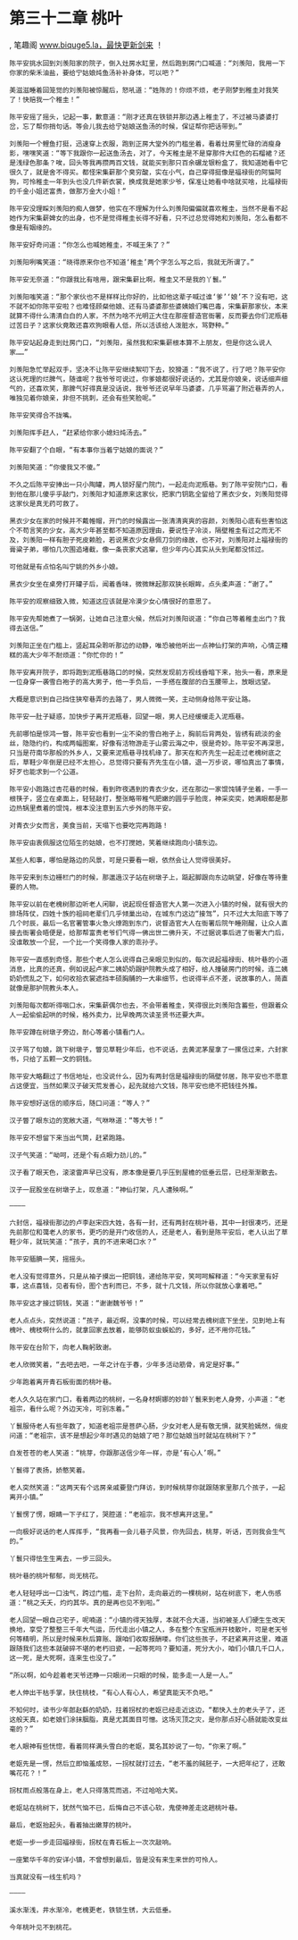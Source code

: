 # 第三十二章 桃叶
, 笔趣阁 www.biquge5.la，最快更新剑来 ！

    陈平安挑水回到刘羡阳家的院子，倒入灶房水缸里，然后跑到房门口喊道：“刘羡阳，我用一下你家的柴禾油盐，要给宁姑娘炖鱼汤补补身体，可以吧？”

    美滋滋睡着回笼觉的刘羡阳被惊醒后，怒吼道：“姓陈的！你烦不烦，老子刚梦到稚圭对我笑了！快赔我一个稚圭！”

    陈平安摇了摇头，记起一事，歉意道：“刚才还真在铁锁井那边遇上稚圭了，不过被马婆婆打岔，忘了帮你捎句话。等会儿我去给宁姑娘送鱼汤的时候，保证帮你把话带到。”

    刘羡阳一个鲤鱼打挺，迅速穿上衣服，跑到正房大堂外的门槛坐着，看着灶房里忙碌的消瘦身影，嘿嘿笑道：“等下我跟你一起送鱼汤去，对了，今天稚圭是不是穿那件大红色的石榴裙？还是浅绿色那条？唉，回头等我再攒两百文钱，就能买到那只百余碾龙银粉盒了，我知道她看中它很久了，就是舍不得买。都怪宋集薪那个臭穷酸，实在小气，自己穿得挺像是福禄街的阿猫阿狗，可怜稚圭一年到头也没几件新衣裳，换成我是她家少爷，保准让她看中啥就买啥，比福禄街的千金小姐还富贵，做那万金大小姐！”

    陈平安没理睬刘羡阳的痴人做梦，他实在不理解为什么刘羡阳偏偏就喜欢稚圭，当然不是看不起她作为宋集薪婢女的出身，也不是觉得稚圭长得不好看，只不过总觉得她和刘羡阳，怎么看都不像是有姻缘的。

    陈平安好奇问道：“你怎么也喊她稚圭，不喊王朱了？”

    刘羡阳咧嘴笑道：“晓得原来你也不知道‘稚圭’两个字怎么写之后，我就无所谓了。”

    陈平安无奈道：“你跟我比有啥用，跟宋集薪比啊，稚圭又不是我的丫鬟。”

    刘羡阳嗤笑道：“那个家伙也不是样样比你好的，比如他这辈子喊过谁‘爹’‘娘’不？没有吧，这不就不如你陈平安啦？也难怪顾粲他娘、还有马婆婆那些婆姨娘们嘴巴毒，宋集薪那家伙，本来就算不得什么清清白白的人家，不然为啥不光明正大住在那座督造官衙署，反而要去你们泥瓶巷过苦日子？这家伙竟敢还喜欢狗眼看人低，所以活该给人泼脏水，骂野种。”

    陈平安站起身走到灶房门口，“刘羡阳，虽然我和宋集薪根本算不上朋友，但是你这么说人家……”

    刘羡阳急忙举起双手，坚决不让陈平安继续絮叨下去，狡猾道：“我不说了，行了吧？陈平安你这认死理的烂脾气，随谁呢？我爷爷可说过，你爹娘都很好说话的，尤其是你娘亲，说话细声细气的，还喜欢笑，那脾气好得真是没话说，我爷爷还说早年马婆婆，几乎骂遍了附近巷弄的人，唯独见着你娘亲，非但不挑刺，还会有些笑脸呢。”

    陈平安笑得合不拢嘴。

    刘羡阳挥手赶人，“赶紧给你家小媳妇炖汤去。”

    陈平安翻了个白眼，“有本事你当着宁姑娘的面说？”

    刘羡阳笑道：“你傻我又不傻。”

    不久之后陈平安捧出一只小陶罐，两人锁好屋门院门，一起走向泥瓶巷。到了陈平安院门口，看到他在那儿傻乎乎敲门，刘羡阳才知道原来这家伙，把家门钥匙全留给了黑衣少女，刘羡阳觉得这家伙是真无药可救了。

    黑衣少女在家的时候并不戴帷帽，开门的时候露出一张清清爽爽的容颜，刘羡阳心底有些害怕这个不苟言笑的少女，高大少年甚至都不知道原因理由，要说性子冷淡，隔壁稚圭有过之而无不及，刘羡阳一样有胆子死皮赖脸，若说黑衣少女悬佩刀剑的缘故，也不对，刘羡阳对上福禄街的膏粱子弟，哪怕几次围追堵截，像一条丧家犬逃窜，但少年内心其实从头到尾都没怵过。

    可他就是有点怕名叫宁姚的外乡小娘。

    黑衣少女坐在桌旁打开罐子后，闻着香味，微微眯起那双狭长眼眸，点头柔声道：“谢了。”

    陈平安的观察细致入微，知道这应该就是冷漠少女心情很好的意思了。

    陈平安先帮她煮了一锅粥，让她自己注意火候，然后对刘羡阳说道：“你自己等着稚圭出门？我得去送信。”

    刘羡阳正坐在门槛上，竖起耳朵聆听那边的动静，唯恐被他听出一点神仙打架的声响，心情正糟糕的高大少年不耐烦道：“你忙你的！”

    陈平安离开院子，即将跑到泥瓶巷路口的时候，突然发现前方视线昏暗下来，抬头一看，原来是一位身穿一袭雪白袍子的高大男子，他一手负后，一手搭在腹部的白玉腰带上，放眼远望。

    大概是意识到自己挡住狭窄巷弄的去路了，男人微微一笑，主动侧身给陈平安让路。

    陈平安一肚子疑惑，加快步子离开泥瓶巷，回望一眼，男人已经缓缓走入泥瓶巷。

    先前哪怕是惊鸿一瞥，陈平安也看到一尘不染的雪白袍子上，胸前后背两处，皆绣有疏淡的金丝，隐隐约约，构成两幅图案，好像有活物游走于山雾云海之中，很是奇妙。陈平安不再深思，只当是苻南华那般的外乡人，又要来泥瓶巷寻找机缘了。那天在和齐先生一起走过老槐树底之后，草鞋少年倒是已经不太担心，总觉得只要有齐先生在小镇，退一万步说，哪怕真出了事情，好歹也能求到一个公道。

    陈平安小跑路过杏花巷的时候，看到昨夜遇到的青衣少女，还在那边一家馄饨铺子坐着，一手一根筷子，竖立在桌面上，轻轻敲打，整张略带稚气肥嫩的圆乎乎脸庞，神采奕奕，她满眼都是那边热锅里煮着的馄饨，根本没注意到五六步外的陈平安。

    对青衣少女而言，美食当前，天塌下也要吃完再跑路！

    陈平安由衷佩服这位陌生的姑娘，也不打搅她，笑着继续跑向小镇东边。

    某些人和事，哪怕是路边的风景，可是只要看一眼，依然会让人觉得很美好。

    陈平安来到东边栅栏门的时候，那邋遢汉子站在树墩子上，踮起脚跟向东边眺望，好像在等待重要的人物。

    陈平安以前在老槐树那边听老人闲聊，说起现任督造官大人第一次进入小镇的时候，就有很大的排场阵仗，四姓十族的祖祠老辈们几乎倾巢出动，在城东门这边“接驾”，只不过大太阳底下等了几个时辰，最后一名官署管事火急火燎跑到东门，说督造官大人在衙署后院午睡刚醒，让众人直接去衙署会晤便是，给那帮富贵老爷们气得一佛出世二佛升天，不过据说事后进了衙署大门后，没谁敢放一个屁，一个比一个笑得像人家的乖孙子。

    陈平安一直感到奇怪，那些个老人怎么说得自己亲眼见到似的，每次说起福禄街、桃叶巷的小道消息，比真的还真，例如说起卢家二姨奶奶跟护院教头成了相好，给人撞破房门的时候，连二姨奶奶慌乱之下，如何收拾衣裳遮挡丰硕胸脯的一大串细节，也说得半点不差，说故事的人，简直就像是那护院教头本人。

    刘羡阳每次都听得咽口水，宋集薪偶尔也去，不会带着稚圭，笑得很比刘羡阳含蓄些，但跟着众人一起偷偷起哄的时候，格外卖力，比早晚两次读圣贤书还要大声。

    陈平安蹲在树墩子旁边，耐心等着小镇看门人。

    汉子骂了句娘，跳下树墩子，瞥见草鞋少年后，也不说话，去黄泥茅屋拿了一摞信过来，六封家书，只给了五颗一文的铜钱。

    陈平安大略翻过了书信地址，也没说什么，因为有两封信是福禄街的隔壁邻居，陈平安也不愿意占这便宜，当然如果汉子破天荒发善心，起先就给六文钱，陈平安也绝不把钱往外推。

    陈平安想好送信的顺序后，随口问道：“等人？”

    汉子瞥了眼东边的宽敞大道，气咻咻道：“等大爷！”

    陈平安不想留下来当出气筒，赶紧跑路。

    汉子气笑道：“呦呵，还是个有点眼力劲儿的。”

    汉子看了眼天色，滚滚雷声早已没有，原本像是要几乎压到屋檐的低垂云层，已经渐渐散去。

    汉子一屁股坐在树墩子上，叹息道：“神仙打架，凡人遭殃啊。”

    ————

    六封信，福禄街那边的卢李赵宋四大姓，各有一封，还有两封在桃叶巷，其中一封很凑巧，还是先前那位和蔼老人的家书，更巧的是开门收信的人，还是老人，看到是陈平安后，老人认出了草鞋少年，就玩笑道：“孩子，真的不进来喝口水？”

    陈平安腼腆一笑，摇摇头。

    老人没有觉得意外，只是从袖子摸出一把铜钱，递给陈平安，笑呵呵解释道：“今天家里有好事，这点喜钱，见者有份，图个吉利而已，不多，就十几文钱，所以你就放心拿着吧。”

    陈平安这才接过铜钱，笑道：“谢谢魏爷爷！”

    老人点点头，突然说道：“孩子，最近啊，没事的时候，可以经常去槐树底下坐坐，见到地上有槐叶、槐枝啊什么的，就拿回家去放着，能够防蚁虫蜈蚣的，多好，还不用你花钱。”

    陈平安在台阶下，向老人鞠躬致谢。

    老人欣微笑着，“去吧去吧，一年之计在于春，少年多活动筋骨，肯定是好事。”

    少年跑着离开青石板街面的桃叶巷。

    老人久久站在家门口，看着两边的桃树，一名身材婀娜的妙龄丫鬟来到老人身旁，小声道：“老祖宗，看什么呢？外边天冷，可别冻着。”

    丫鬟服侍老人有些年数了，知道老祖宗是菩萨心肠，少女对老人是有敬无惧，就笑脸嫣然，俏皮问道：“老祖宗，该不是想起少年时遇见的姑娘了吧？那位姑娘当时就站在桃树下？”

    白发苍苍的老人笑道：“桃芽，你跟那送信少年一样，亦是‘有心人’啊。”

    丫鬟得了表扬，娇憨笑着。

    老人突然笑道：“这两天有个远房亲戚要登门拜访，到时候桃芽你就跟随家里那几个孩子，一起离开小镇。”

    丫鬟愣了愣，眼睛一下子红了，哭腔道：“老祖宗，我不想离开这里。”

    一向极好说话的老人挥挥手，“我再看一会儿巷子风景，你先回去，桃芽，听话，否则我会生气的。”

    丫鬟只得怯生生离去，一步三回头。

    桃叶巷的桃叶郁郁，尚无桃花。

    老人轻轻呼出一口浊气，跨过门槛，走下台阶，走向最近的一棵桃树，站在树底下，老人伤感道：“桃之夭夭，灼灼其华。真的是再也见不到啦。”

    老人回望一眼自己宅子，呢喃道：“小镇的得天独厚，本就不合大道，当初被圣人们硬生生改天换地，享受了整整三千年大气运，历代走出小镇之人，多在整个东宝瓶洲开枝散叶，可是老天爷何等精明，所以是时候来秋后算账、跟咱们收取报酬喽。你们这些孩子，不赶紧离开这里，难道跟随我们这些本就破碎不堪的老朽旧瓷，一起等死吗？要知道，死分大小，咱们小镇几千口人，这一死，是大死啊，连来生也没了。”

    “所以啊，如今趁着老天爷还睁一只眼闭一只眼的时候，能多走一人是一人。”

    老人伸出干枯手掌，扶住桃枝，“有心人有心人，希望真能天不负吧。”

    不知何时，读书少年郎赵繇的奶奶，拄着拐杖的老妪已经走近这边，“都快入土的老头子了，还这般天真，如老娘们涂抹胭脂，真是尤其面目可憎。这场灭顶之灾，是你那点好心肠就能改变丝毫的？”

    老人眼神有些恍惚，看着同样满头雪白的老妪，莫名其妙说了一句，“你来了啊。”

    老妪先是一愣，然后立即恼羞成怒，一拐杖就打过去，“老不羞的贼胚子，一大把年纪了，还敢嘴花花？！”

    拐杖雨点般落在身上，老人只得落荒而逃，不过哈哈大笑。

    老妪站在桃树下，犹然气恼不已，后悔自己不该心软，鬼使神差走这趟桃叶巷。

    最后，老妪抬起头，看着抽出嫩芽的桃叶。

    老妪一步一步走回福禄街，拐杖在青石板上一次次敲响。

    一座繁华千年的安详小镇，不曾想到最后，皆是没有来生来世的可怜人。

    当真就没有一线生机吗？

    ————

    溪水渐浅，井水渐冷，老槐更老，铁锁生锈，大云低垂。

    今年桃叶见不到桃花。